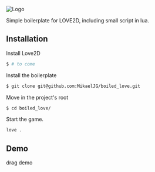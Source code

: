 
![Logo](https://github.com/MikaelJG/noti/blob/master/assets/)

Simple boilerplate for LOVE2D, including small script in lua. 

## Installation

Install Love2D
```bash
$ # to come
```
Install the boilerplate
```bash
$ git clone git@github.com:MikaelJG/boiled_love.git
```
Move in the project's root
```bash
$ cd boiled_love/ 
```
Start the game.
```bash
love .
```
## Demo

drag demo

